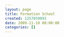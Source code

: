 ```yaml
---
layout: page
title: Formation School
created: 1257859093
date: 2009-11-10 00:00:00
categories: []
---
```


